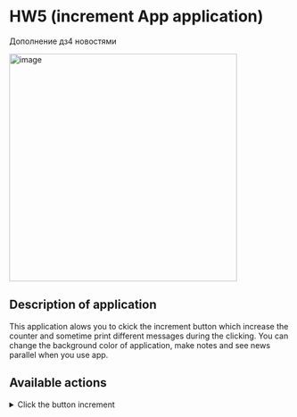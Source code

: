 # HW5 (increment App application)

Дополнение дз4 новостями

<img width="408" alt="image" src="https://user-images.githubusercontent.com/61533809/210195324-18c30e8b-ffd7-41ca-97fc-13aa4dc0ac03.png">

## Description of application

This application alows you to ckick the increment button which increase the counter and sometime print different messages during the clicking. You can change the background color of application, make notes and see news parallel when you use app.

## Available actions
<details>
  <summary> Click the button increment </summary>
  <pre><code lang="">
This operation will increase the counter and sometimes print different messages in the top-center side.

<img width="334" alt="image" src="https://user-images.githubusercontent.com/61533809/210196847-f3ca2808-9f52-4102-a365-a171c761cc0c.png">
</code></pre>
</details>
